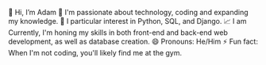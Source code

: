 👋 Hi, I’m Adam
🌱 I'm passionate about technology, coding and expanding my knowledge.
🔧 I particular interest in Python, SQL, and Django.
📈 I am Currently, I'm honing my skills in both front-end and back-end web development, as well as database creation.
😄 Pronouns: He/Him
⚡ Fun fact: When I'm not coding, you'll likely find me at the gym.
